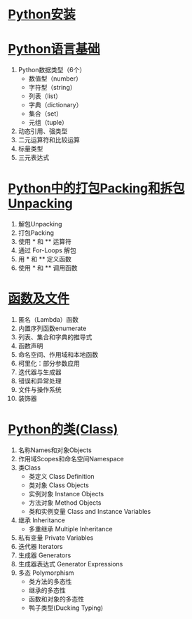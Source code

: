 

# [Python安装](ch00.md)

# [Python语言基础](ch01.md)

1. Python数据类型（6个）
    * 数值型（number）
    * 字符型（string）
    * 列表（list）
    * 字典（dictionary）
    * 集合（set）
    * 元组（tuple）
2. 动态引用、强类型
3. 二元运算符和比较运算
4. 标量类型
5. 三元表达式


# [Python中的打包Packing和拆包Unpacking](ch02.md)

1. 解包Unpacking
2. 打包Packing
3. 使用 * 和 ** 运算符
4. 通过 For-Loops 解包
5. 用 * 和 ** 定义函数
6. 使用 * 和 ** 调用函数


# [函数及文件](ch03.md)

1. 匿名（Lambda）函数
2. 内置序列函数enumerate
3. 列表、集合和字典的推导式
4. 函数声明
5. 命名空间、作用域和本地函数
6. 柯里化：部分参数应用
7. 迭代器与生成器
8. 错误和异常处理
9. 文件与操作系统
10. 装饰器


# [Python的类(Class)](ch04.md)
1. 名称Names和对象Objects
2. 作用域Scopes和命名空间Namespace
3. 类Class
    * 类定义 Class Definition
    * 类对象 Class Objects
    * 实例对象 Instance Objects
    * 方法对象 Method Objects
    * 类和实例变量 Class and Instance Variables
4. 继承 Inheritance
    * 多重继承 Multiple Inheritance
5. 私有变量 Private Variables
6. 迭代器 Iterators
7. 生成器 Generators
8. 生成器表达式 Generator Expressions
9. 多态 Polymorphism
    * 类方法的多态性
    * 继承的多态性
    * 函数和对象的多态性
    * 鸭子类型(Ducking Typing)
